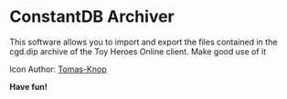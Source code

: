 # ConstantDB Archiver

This software allows you to import and export the files contained in the cgd.dip archive of the Toy Heroes Online client.
Make good use of it

Icon Author: [Tomas-Knop](https://www.flaticon.com/authors/tomas-knop)


**Have fun!**
